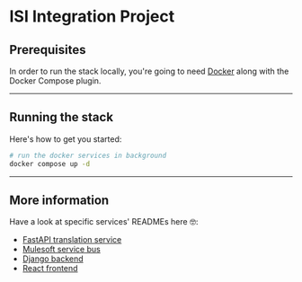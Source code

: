 
# ISI Integration Project

## Prerequisites

In order to run the stack locally, you're going to need [Docker](https://docs.docker.com/engine/install/ubuntu/) along with the Docker Compose plugin.

---

## Running the stack

Here's how to get you started:

```bash
# run the docker services in background
docker compose up -d
```

---

## More information

Have a look at specific services' READMEs here 🤓:

 * [FastAPI translation service](translate/README.md)
 * [Mulesoft service bus](mulesoft/README.md)
 * [Django backend](backend/README.md)
 * [React frontend](frontend/README.md)

